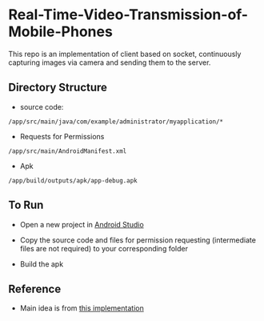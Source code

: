 # Real-Time-Video-Transmission-of-Mobile-Phones

This repo is an implementation of client based on socket, continuously capturing images via camera and sending them to the server. 

## Directory Structure

* source code:

```
/app/src/main/java/com/example/administrator/myapplication/*
```

* Requests for Permissions

```
/app/src/main/AndroidManifest.xml
```

* Apk

```
/app/build/outputs/apk/app-debug.apk
```

## To Run

* Open a new project in [Android Studio](https://developer.android.com/)

* Copy the source code and files for permission requesting (intermediate files are not required) to your corresponding folder

* Build the apk

## Reference

* Main idea is from [this implementation](https://www.cnblogs.com/lijiongquan/p/4729445.html)